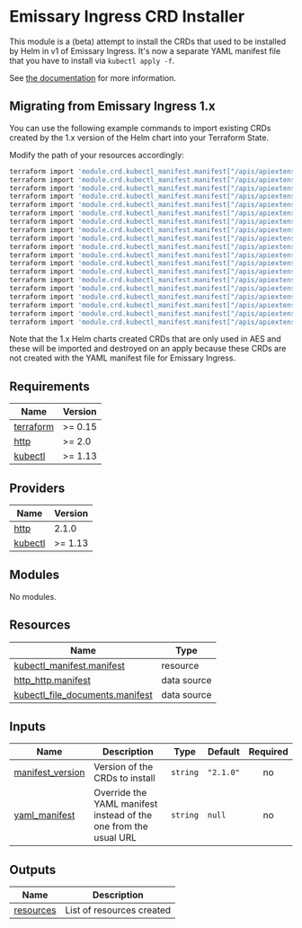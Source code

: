 # Emissary Ingress CRD Installer

This module is a (beta) attempt to install the CRDs that used to be installed by Helm in v1 of
Emissary Ingress. It's now a separate YAML manifest file that you have to install via
`kubectl apply -f`.

See [the documentation](https://www.getambassador.io/docs/emissary/latest/topics/install/helm/)
for more information.

## Migrating from Emissary Ingress 1.x

You can use the following example commands to import existing CRDs created by the 1.x version of the
Helm chart into your Terraform State.

Modify the path of your resources accordingly:

```bash
terraform import 'module.crd.kubectl_manifest.manifest["/apis/apiextensions.k8s.io/v1/customresourcedefinitions/authservices.getambassador.io"]' "apiextensions.k8s.io/v1//CustomResourceDefinition//authservices.getambassador.io"
terraform import 'module.crd.kubectl_manifest.manifest["/apis/apiextensions.k8s.io/v1/customresourcedefinitions/consulresolvers.getambassador.io"]' "apiextensions.k8s.io/v1//CustomResourceDefinition//consulresolvers.getambassador.io"
terraform import 'module.crd.kubectl_manifest.manifest["/apis/apiextensions.k8s.io/v1/customresourcedefinitions/devportals.getambassador.io"]' "apiextensions.k8s.io/v1//CustomResourceDefinition//devportals.getambassador.io"
terraform import 'module.crd.kubectl_manifest.manifest["/apis/apiextensions.k8s.io/v1/customresourcedefinitions/filterpolicies.getambassador.io"]' "apiextensions.k8s.io/v1//CustomResourceDefinition//filterpolicies.getambassador.io"
terraform import 'module.crd.kubectl_manifest.manifest["/apis/apiextensions.k8s.io/v1/customresourcedefinitions/filters.getambassador.io"]' "apiextensions.k8s.io/v1//CustomResourceDefinition//filters.getambassador.io"
terraform import 'module.crd.kubectl_manifest.manifest["/apis/apiextensions.k8s.io/v1/customresourcedefinitions/hosts.getambassador.io"]' "apiextensions.k8s.io/v1//CustomResourceDefinition//hosts.getambassador.io"
terraform import 'module.crd.kubectl_manifest.manifest["/apis/apiextensions.k8s.io/v1/customresourcedefinitions/kubernetesendpointresolvers.getambassador.io"]' "apiextensions.k8s.io/v1//CustomResourceDefinition//kubernetesendpointresolvers.getambassador.io"
terraform import 'module.crd.kubectl_manifest.manifest["/apis/apiextensions.k8s.io/v1/customresourcedefinitions/kubernetesserviceresolvers.getambassador.io"]' "apiextensions.k8s.io/v1//CustomResourceDefinition//kubernetesserviceresolvers.getambassador.io"
terraform import 'module.crd.kubectl_manifest.manifest["/apis/apiextensions.k8s.io/v1/customresourcedefinitions/logservices.getambassador.io"]' "apiextensions.k8s.io/v1//CustomResourceDefinition//logservices.getambassador.io"
terraform import 'module.crd.kubectl_manifest.manifest["/apis/apiextensions.k8s.io/v1/customresourcedefinitions/mappings.getambassador.io"]' "apiextensions.k8s.io/v1//CustomResourceDefinition//mappings.getambassador.io"
terraform import 'module.crd.kubectl_manifest.manifest["/apis/apiextensions.k8s.io/v1/customresourcedefinitions/modules.getambassador.io"]' "apiextensions.k8s.io/v1//CustomResourceDefinition//modules.getambassador.io"
terraform import 'module.crd.kubectl_manifest.manifest["/apis/apiextensions.k8s.io/v1/customresourcedefinitions/projectcontrollers.getambassador.io"]' "apiextensions.k8s.io/v1//CustomResourceDefinition//projectcontrollers.getambassador.io"
terraform import 'module.crd.kubectl_manifest.manifest["/apis/apiextensions.k8s.io/v1/customresourcedefinitions/projectrevisions.getambassador.io"]' "apiextensions.k8s.io/v1//CustomResourceDefinition//projectrevisions.getambassador.io"
terraform import 'module.crd.kubectl_manifest.manifest["/apis/apiextensions.k8s.io/v1/customresourcedefinitions/projects.getambassador.io"]' "apiextensions.k8s.io/v1//CustomResourceDefinition//projects.getambassador.io"
terraform import 'module.crd.kubectl_manifest.manifest["/apis/apiextensions.k8s.io/v1/customresourcedefinitions/ratelimits.getambassador.io"]' "apiextensions.k8s.io/v1//CustomResourceDefinition//ratelimits.getambassador.io"
terraform import 'module.crd.kubectl_manifest.manifest["/apis/apiextensions.k8s.io/v1/customresourcedefinitions/ratelimitservices.getambassador.io"]' "apiextensions.k8s.io/v1//CustomResourceDefinition//ratelimitservices.getambassador.io"
terraform import 'module.crd.kubectl_manifest.manifest["/apis/apiextensions.k8s.io/v1/customresourcedefinitions/tcpmappings.getambassador.io"]' "apiextensions.k8s.io/v1//CustomResourceDefinition//tcpmappings.getambassador.io"
terraform import 'module.crd.kubectl_manifest.manifest["/apis/apiextensions.k8s.io/v1/customresourcedefinitions/tlscontexts.getambassador.io"]' "apiextensions.k8s.io/v1//CustomResourceDefinition//tlscontexts.getambassador.io"
terraform import 'module.crd.kubectl_manifest.manifest["/apis/apiextensions.k8s.io/v1/customresourcedefinitions/tracingservices.getambassador.io"]' "apiextensions.k8s.io/v1//CustomResourceDefinition//tracingservices.getambassador.io"
```

Note that the 1.x Helm charts created CRDs that are only used in AES and these will be imported and
destroyed on an apply because these CRDs are not created with the YAML manifest file for Emissary
Ingress.

## Requirements

| Name | Version |
|------|---------|
| <a name="requirement_terraform"></a> [terraform](#requirement\_terraform) | >= 0.15 |
| <a name="requirement_http"></a> [http](#requirement\_http) | >= 2.0 |
| <a name="requirement_kubectl"></a> [kubectl](#requirement\_kubectl) | >= 1.13 |

## Providers

| Name | Version |
|------|---------|
| <a name="provider_http"></a> [http](#provider\_http) | 2.1.0 |
| <a name="provider_kubectl"></a> [kubectl](#provider\_kubectl) | >= 1.13 |

## Modules

No modules.

## Resources

| Name | Type |
|------|------|
| [kubectl_manifest.manifest](https://registry.terraform.io/providers/gavinbunney/kubectl/latest/docs/resources/manifest) | resource |
| [http_http.manifest](https://registry.terraform.io/providers/hashicorp/http/latest/docs/data-sources/http) | data source |
| [kubectl_file_documents.manifest](https://registry.terraform.io/providers/gavinbunney/kubectl/latest/docs/data-sources/file_documents) | data source |

## Inputs

| Name | Description | Type | Default | Required |
|------|-------------|------|---------|:--------:|
| <a name="input_manifest_version"></a> [manifest\_version](#input\_manifest\_version) | Version of the CRDs to install | `string` | `"2.1.0"` | no |
| <a name="input_yaml_manifest"></a> [yaml\_manifest](#input\_yaml\_manifest) | Override the YAML manifest instead of the one from the usual URL | `string` | `null` | no |

## Outputs

| Name | Description |
|------|-------------|
| <a name="output_resources"></a> [resources](#output\_resources) | List of resources created |

